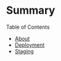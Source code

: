 # Summary

Table of Contents
* [About](README.md)
* [Deployment](deployment.md)
* [Staging](staging.md)

